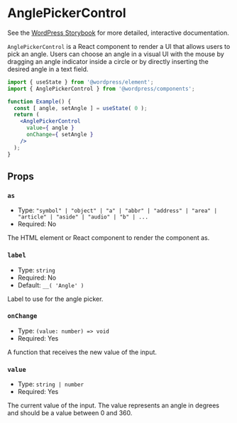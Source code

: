 # AnglePickerControl

<!-- This file is generated automatically and cannot be edited directly. Make edits via TypeScript types and TSDocs. -->

<p class="callout callout-info">See the <a href="https://wordpress.github.io/gutenberg/?path=/docs/components-anglepickercontrol--docs">WordPress Storybook</a> for more detailed, interactive documentation.</p>

`AnglePickerControl` is a React component to render a UI that allows users to
pick an angle. Users can choose an angle in a visual UI with the mouse by
dragging an angle indicator inside a circle or by directly inserting the
desired angle in a text field.

```jsx
import { useState } from '@wordpress/element';
import { AnglePickerControl } from '@wordpress/components';

function Example() {
  const [ angle, setAngle ] = useState( 0 );
  return (
    <AnglePickerControl
      value={ angle }
      onChange={ setAngle }
    />
  );
}
```

## Props

### `as`

 - Type: `"symbol" | "object" | "a" | "abbr" | "address" | "area" | "article" | "aside" | "audio" | "b" | ...`
 - Required: No

The HTML element or React component to render the component as.

### `label`

 - Type: `string`
 - Required: No
 - Default: `__( 'Angle' )`

Label to use for the angle picker.

### `onChange`

 - Type: `(value: number) => void`
 - Required: Yes

A function that receives the new value of the input.

### `value`

 - Type: `string | number`
 - Required: Yes

The current value of the input. The value represents an angle in degrees
and should be a value between 0 and 360.

